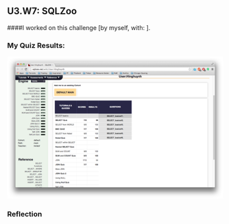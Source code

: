 ## U3.W7: SQLZoo

####I worked on this challenge [by myself, with: ].



### My Quiz Results:
<!-- Include the link to your image (saved in the imgs folder) to display it inline. -->
![alt tag](https://github.com/hinghuynh/phase_0_unit_3/blob/master/week_7/imgs/sqlzoo_quiz.jpg?raw=true)




### Reflection

